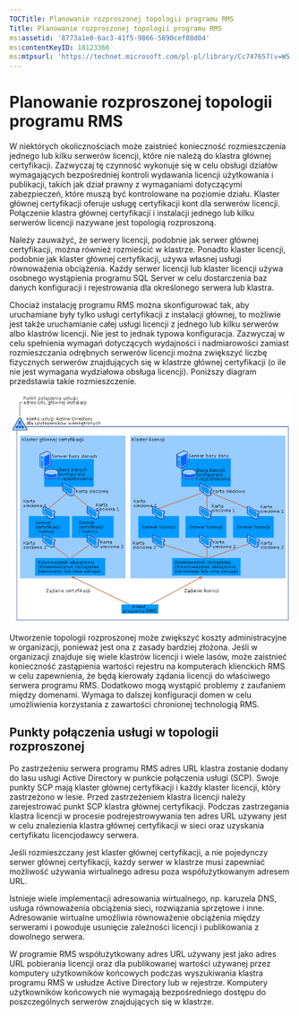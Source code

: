 ```yaml
---
TOCTitle: Planowanie rozproszonej topologii programu RMS
Title: Planowanie rozproszonej topologii programu RMS
ms:assetid: '8773a1e0-6ac3-41f5-9866-5890cef08d04'
ms:contentKeyID: 18123366
ms:mtpsurl: 'https://technet.microsoft.com/pl-pl/library/Cc747657(v=WS.10)'
---
```


Planowanie rozproszonej topologii programu RMS
==============================================

W niektórych okolicznościach może zaistnieć konieczność rozmieszczenia jednego lub kilku serwerów licencji, które nie należą do klastra głównej certyfikacji. Zazwyczaj tę czynność wykonuje się w celu obsługi działów wymagających bezpośredniej kontroli wydawania licencji użytkowania i publikacji, takich jak dział prawny z wymaganiami dotyczącymi zabezpieczeń, które muszą być kontrolowane na poziomie działu. Klaster głównej certyfikacji oferuje usługę certyfikacji kont dla serwerów licencji. Połączenie klastra głównej certyfikacji i instalacji jednego lub kilku serwerów licencji nazywane jest topologią rozproszoną.

Należy zauważyć, że serwery licencji, podobnie jak serwer głównej certyfikacji, można również rozmieścić w klastrze. Ponadto klaster licencji, podobnie jak klaster głównej certyfikacji, używa własnej usługi równoważenia obciążenia. Każdy serwer licencji lub klaster licencji używa osobnego wystąpienia programu SQL Server w celu dostarczenia baz danych konfiguracji i rejestrowania dla określonego serwera lub klastra.

Chociaż instalację programu RMS można skonfigurować tak, aby uruchamiane były tylko usługi certyfikacji z instalacji głównej, to możliwie jest także uruchamianie całej usługi licencji z jednego lub kilku serwerów albo klastrów licencji. Nie jest to jednak typowa konfiguracja. Zazwyczaj w celu spełnienia wymagań dotyczących wydajności i nadmiarowości zamiast rozmieszczania odrębnych serwerów licencji można zwiększyć liczbę fizycznych serwerów znajdujących się w klastrze głównej certyfikacji (o ile nie jest wymagana wydziałowa obsługa licencji). Poniższy diagram przedstawia takie rozmieszczenie.

![](images/Cc747657.01fa5a85-5711-41aa-932a-124049d34186(WS.10).gif)

Utworzenie topologii rozproszonej może zwiększyć koszty administracyjne w organizacji, ponieważ jest ona z zasady bardziej złożona. Jeśli w organizacji znajduje się wiele klastrów licencji i wiele lasów, może zaistnieć konieczność zastąpienia wartości rejestru na komputerach klienckich RMS w celu zapewnienia, że będą kierowały żądania licencji do właściwego serwera programu RMS. Dodatkowo mogą wystąpić problemy z zaufaniem między domenami. Wymaga to dalszej konfiguracji domen w celu umożliwienia korzystania z zawartości chronionej technologią RMS.

Punkty połączenia usługi w topologii rozproszonej
-------------------------------------------------

Po zastrzeżeniu serwera programu RMS adres URL klastra zostanie dodany do lasu usługi Active Directory w punkcie połączenia usługi (SCP). Swoje punkty SCP mają klaster głównej certyfikacji i każdy klaster licencji, który zastrzeżono w lesie. Przed zastrzeżeniem klastra licencji należy zarejestrować punkt SCP klastra głównej certyfikacji. Podczas zastrzegania klastra licencji w procesie podrejestrowywania ten adres URL używany jest w celu znalezienia klastra głównej certyfikacji w sieci oraz uzyskania certyfikatu licencjodawcy serwera.

Jeśli rozmieszczany jest klaster głównej certyfikacji, a nie pojedynczy serwer głównej certyfikacji, każdy serwer w klastrze musi zapewniać możliwość używania wirtualnego adresu poza współużytkowanym adresem URL.

Istnieje wiele implementacji adresowania wirtualnego, np. karuzela DNS, usługa równoważenia obciążenia sieci, rozwiązania sprzętowe i inne. Adresowanie wirtualne umożliwia równoważenie obciążenia między serwerami i powoduje usunięcie zależności licencji i publikowania z dowolnego serwera.

W programie RMS współużytkowany adres URL używany jest jako adres URL pobierania licencji oraz dla publikowanej wartości używanej przez komputery użytkowników końcowych podczas wyszukiwania klastra programu RMS w usłudze Active Directory lub w rejestrze. Komputery użytkowników końcowych nie wymagają bezpośredniego dostępu do poszczególnych serwerów znajdujących się w klastrze.
